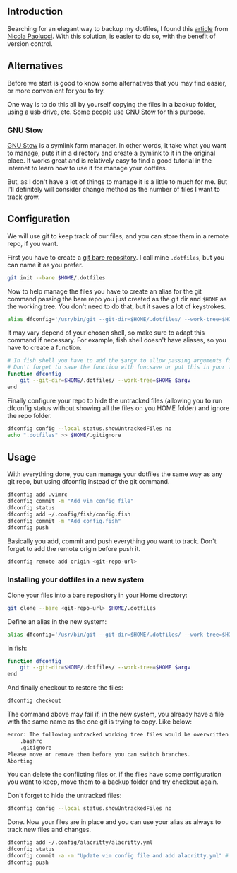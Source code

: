 ## Introduction

Searching for an elegant way to backup my dotfiles, I found this [article](https://www.atlassian.com/git/tutorials/dotfiles) from [Nicola Paolucci](https://twitter.com/durdn). With this solution, is easier to do so, with the benefit of version control.


## Alternatives

Before we start is good to know some alternatives that you may find easier, or more convenient for you to try.

One way is to do this all by yourself copying the files in a backup folder, using a usb drive, etc. Some people use [GNU Stow](https://www.gnu.org/software/stow/) for this purpose.

### GNU Stow

[GNU Stow](https://www.gnu.org/software/stow/) is a symlink farm manager. In other words, it take what you want to manage, puts it in a directory and create a symlink to it in the original place. It works great and is relatively easy to find a good tutorial in the internet to learn how to use it for manage your dotfiles.

But, as I don't have a lot of things to manage it is a little to much for me. But I'll definitely will consider change method as the number of files I want to track grow.

## Configuration

We will use git to keep track of our files, and you can store them in a remote repo, if you want.

First you have to create a [git bare repository](http://www.saintsjd.com/2011/01/what-is-a-bare-git-repository/). I call mine `.dotfiles`, but you can name it as you prefer.

```bash
git init --bare $HOME/.dotfiles
```

Now to help manage the files you have to create an alias for the git command passing the bare repo you just created as the git dir and `$HOME` as the working tree. You don't need to do that, but it saves a lot of keystrokes.

```bash
alias dfconfig='/usr/bin/git --git-dir=$HOME/.dotfiles/ --work-tree=$HOME'
```

It may vary depend of your chosen shell, so make sure to adapt this command if necessary. For example, fish shell doesn't have aliases, so you have to create a function.

```sh
# In fish shell you have to add the $argv to allow passing arguments for the function.
# Don't forget to save the function with funcsave or put this in your fish config file.
function dfconfig
    git --git-dir=$HOME/.dotfiles/ --work-tree=$HOME $argv
end
```

Finally configure your repo to hide the untracked files (allowing you to run dfconfig status without showing all the files on you HOME folder) and ignore the repo folder.

```bash
dfconfig config --local status.showUntrackedFiles no
echo ".dotfiles" >> $HOME/.gitignore
```


## Usage

With everything done, you can manage your dotfiles the same way as any git repo, but using dfconfig instead of the git command.

```bash
dfconfig add .vimrc
dfconfig commit -m "Add vim config file"
dfconfig status
dfconfig add ~/.config/fish/config.fish
dfconfig commit -m "Add config.fish"
dfconfig push
```

Basically you add, commit and push everything you want to track. Don't forget to add the remote origin before push it.

```bash
dfconfig remote add origin <git-repo-url>
```


### Installing your dotfiles in a new system

Clone your files into a bare repository in your Home directory:

```bash
git clone --bare <git-repo-url> $HOME/.dotfiles
```

Define an alias in the new system:

```bash
alias dfconfig='/usr/bin/git --git-dir=$HOME/.dotfiles/ --work-tree=$HOME'
```

In fish:
```sh
function dfconfig
    git --git-dir=$HOME/.dotfiles/ --work-tree=$HOME $argv
end
```

And finally checkout to restore the files:

```bash
dfconfig checkout
```

The command above may fail if, in the new system, you already have a file with the same name as the one git is trying to copy. Like below:

```bash
error: The following untracked working tree files would be overwritten by checkout:
    .bashrc
    .gitignore
Please move or remove them before you can switch branches.
Aborting
```

You can delete the conflicting files or, if the files have some configuration you want to keep, move them to a backup folder and try checkout again.

Don't forget to hide the untracked files:

```bash
dfconfig config --local status.showUntrackedFiles no
```

Done. Now your files are in place and you can use your alias as always to track new files and changes.

```bash
dfconfig add ~/.config/alacritty/alacritty.yml
dfconfig status
dfconfig commit -a -m "Update vim config file and add alacritty.yml" # I know, this is dumb
dfconfig push
```
